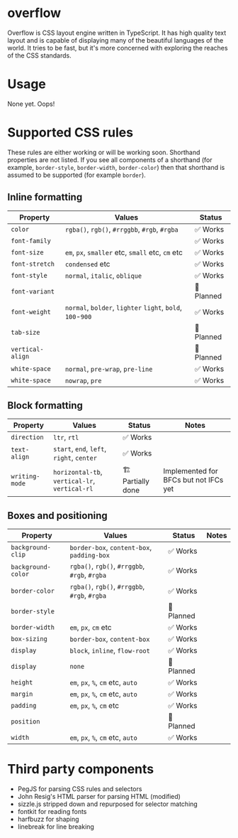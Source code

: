 # overflow

Overflow is CSS layout engine written in TypeScript. It has high quality text layout and is capable of displaying many of the beautiful languages of the world. It tries to be fast, but it's more concerned with exploring the reaches of the CSS standards.

# Usage

None yet. Oops!

# Supported CSS rules

These rules are either working or will be working soon. Shorthand properties are not listed. If you see all components of a shorthand (for example, `border-style`, `border-width`, `border-color`) then that shorthand is assumed to be supported (for example `border`).

## Inline formatting

| Property | Values | Status |
| -- | -- | -- |
| `color` | `rgba()`, `rgb()`, `#rrggbb`, `#rgb`, `#rgba` | ✅ Works |
| `font-family` |  | ✅ Works |
| `font-size` | `em`, `px`, `smaller` etc, `small` etc, `cm` etc | ✅ Works |
| `font-stretch` | `condensed` etc | ✅ Works |
| `font-style` | `normal`, `italic`, `oblique` | ✅ Works |
| `font-variant` | | 🚧 Planned |
| `font-weight` | `normal`, `bolder`, `lighter` `light`, `bold`, `100`-`900` | ✅ Works |
| `tab-size` | | 🚧 Planned |
| `vertical-align` | | 🚧 Planned |
| `white-space` | `normal`, `pre-wrap`, `pre-line` | ✅ Works |
| `white-space` | `nowrap`, `pre` | ✅ Works |

## Block formatting

| Property | Values | Status | Notes |
| -- | -- | -- | -- |
| `direction` | `ltr`, `rtl` | ✅ Works | |
| `text-align` | `start`, `end`, `left`, `right`, `center` | ✅ Works |  |
| `writing-mode` | `horizontal-tb`, `vertical-lr`, `vertical-rl` | 🏗 Partially done | Implemented for BFCs but not IFCs yet |

## Boxes and positioning

| Property | Values | Status | Notes |
| -- | -- | -- | -- |
| `background-clip` | `border-box`, `content-box`, `padding-box` | ✅ Works | |
| `background-color` | `rgba()`, `rgb()`, `#rrggbb`, `#rgb`, `#rgba` | ✅ Works | |
| `border-color` | `rgba()`, `rgb()`, `#rrggbb`, `#rgb`, `#rgba` | ✅ Works | |
| `border-style` | | 🚧 Planned | |
| `border-width` | `em`, `px`, `cm` etc | ✅ Works | |
| `box-sizing` | `border-box`, `content-box` | ✅ Works | |
| `display` | `block`, `inline`, `flow-root` | ✅ Works | |
| `display` | `none` | 🚧 Planned |  | |
| `height` | `em`, `px`, `%`, `cm` etc, `auto` | ✅ Works | |
| `margin` | `em`, `px`, `%`, `cm` etc, `auto` | ✅ Works | |
| `padding` | `em`, `px`, `%`, `cm` etc | ✅ Works | |
| `position` | | 🚧 Planned | |
| `width` | `em`, `px`, `%`, `cm` etc, `auto` | ✅ Works | |

# Third party components

* PegJS for parsing CSS rules and selectors
* John Resig's HTML parser for parsing HTML (modified)
* sizzle.js stripped down and repurposed for selector matching
* fontkit for reading fonts
* harfbuzz for shaping
* linebreak for line breaking
